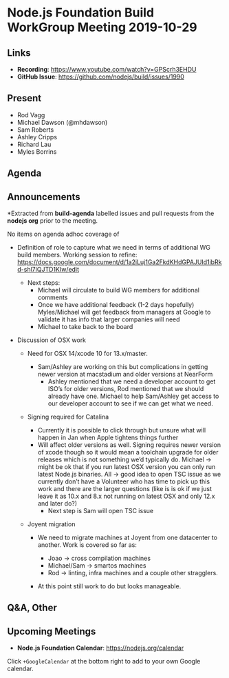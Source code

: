 ﻿# Node.js Foundation Build WorkGroup Meeting 2019-10-29

## Links

* **Recording**:  https://www.youtube.com/watch?v=GPScrh3EHDU
* **GitHub Issue**: https://github.com/nodejs/build/issues/1990
## Present

* Rod Vagg
* Michael Dawson (@mhdawson)
* Sam Roberts
* Ashley Cripps
* Richard Lau
* Myles Borrins

## Agenda


## Announcements
 
*Extracted from **build-agenda** labelled issues and pull requests from the **nodejs org** prior to the meeting.

No items on agenda adhoc coverage of

* Definition of role to capture what we need in terms of additional WG build members. Working
  session to refine:  https://docs.google.com/document/d/1a2iLuj1Ga2FkdKHdGPAJUld1ibRkd-shl7lQJTD1KIw/edit
  * Next steps:
     * Michael will circulate to build WG members for additional comments
     * Once we have additional feedback (1-2 days hopefully) Myles/Michael will get feedback from 
       managers at Google to validate it has info that larger companies will need
     * Michael to take back to the board

* Discussion of OSX work
  * Need for OSX 14/xcode 10 for 13.x/master. 
    * Sam/Ashley are working on this but complications in getting newer version at macstadium and
      older versions at NearForm
      * Ashley mentioned that we need a developer account to get ISO’s for older versions, Rod
        mentioned that we should already have one. Michael to help Sam/Ashley get access to our
        developer account to see if we can get what we need.
  * Signing required for Catalina
    * Currently it is possible to click through but unsure what will happen in Jan when Apple 
      tightens things further
    * Will affect older versions as well. Signing requires newer version of xcode though so it
      would mean a toolchain upgrade for older releases which is not something we’d typically 
      do.  Michael -> might be ok that if you run latest OSX version you can only run latest 
      Node.js binaries. All -> good idea to open TSC issue as we currently don’t have a
      Volunteer who has time to pick up this work and there are the larger questions (like is is
      ok if we just leave it as 10.x and 8.x not running on latest OSX and only 12.x and later do?)
      * Next step is Sam will open TSC issue


  * Joyent migration
    * We need to migrate machines at Joyent from one datacenter to another. Work is covered
      so far as:
        * Joao -> cross compilation machines
        * Michael/Sam -> smartos machines
        * Rod -> linting, infra machines and a couple other stragglers.

     * At this point still work to do but looks manageable.


## Q&A, Other

## Upcoming Meetings


* **Node.js Foundation Calendar**: https://nodejs.org/calendar


Click `+GoogleCalendar` at the bottom right to add to your own Google calendar.
